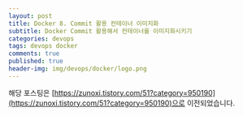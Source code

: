 ```yaml
---
layout: post
title: Docker 8. Commit 활용 컨테이너 이미지화
subtitle: Docker Commit 활용해서 컨테이너를 이미지화시키기
categories: devops
tags: devops docker
comments: true
published: true
header-img: img/devops/docker/logo.png
---
```


해당 포스팅은 [https://zunoxi.tistory.com/51?category=950190](https://zunoxi.tistory.com/51?category=950190)으로 이전되었습니다.

<!--

## 개요
> `Docker commit` 을 활용하여 `컨테이너`를 이미지화 시키기 
  
- 목차
	- [`톰캣실행`](#1-톰캣실행)
	- [`톰캣컨테이너내에 파일 복사`](#2-톰캣컨테이너내에-파일-복사)
	- [`톰캣컨테이너 이미지화`](#3-톰캣컨테이너-이미지화)
	- [`해당 이미지로 새로운 컨테이너 생성`](#4-해당-이미지로-새로운-컨테이너-생성)
	- [`새 톰캣컨테이너 확인`](#5-새-톰캣컨테이너에-파일이-그대로-복사-되어-있는지-확인)
  
## Docker commit
---
Docker 사용 시 가끔 컨테이너 내부에서 `프로그램의 환경을 수정`하는 경우가 생기는데, _**도커이미지는 읽기 전용**_ 이기 때문에 `컨테이너`에 수정된 설정데이터가 쌓이게 된다.이는 즉, 수정된 해당 컨테이너는 컨테이너 삭제시 변경했던 데이터가 모두 초기화 되는것을 의미한다.


<br>

예를 들어 지난 포스팅에서 다뤘던 tomcat이나 아파치 웹서버를 도커로 운영 할 시, 가상호스트 설정 혹은 웹프로그래밍 파일을 컨테이너 내에 적재한 상태에서 해당 컨테이너가 삭제될 때 **다시 이미지를 실행시키고 새로 만들어진 컨테이너에서 그 환경을 재설정**해줘야한다.

또한, 특정 사용자는 컨테이너 내에 현재 필요에 따라 수정한 것 그대로 다시 이미지화 시켜 새로운 버전을 만들거나 다른 서버 혹은 로컬환경에서 그대로 구동해 보고 싶을 수도 있다.`Docker 엔진`에서는 **Commit 기능**을 통해 이를 지원해준다.

<br>




이번 포스팅에서는 이 기능을 이용해서 톰캣이미지를 실행시키고 해당 컨테이너에서 수정한 내용을 그대로 이미지화 시켜보는것을 테스트 하려고 한다.

<br>

---

### **1\. 톰캣실행**

먼저 미리 만들어둔 tomcat\_test 라는 톰캣 컨테이너를 실행시킨다.

(다음 포스팅 참고 : [https://zunoxi.tistory.com/50](https://zunoxi.tistory.com/50))

컨테이너 실행 상태 확인


![그림1](/assets/img/devops/docker/commit/1.png)

<br>

---

### **2\. 톰캣컨테이너내에 파일 복사**

현재 톰캣컨테이너로 접속했을 때 아래와 같다.

![그림2](/assets/img/devops/docker/commit/2.png)

톰캣에 태워서 보여 줄 간단한 웹페이지 파일을 복사

(복사는 다음 포스팅 참고 : [https://zunoxi.tistory.com/48?category=871486](https://zunoxi.tistory.com/48?category=871486))

![그림3](/assets/img/devops/docker/commit/3.png)

이런식으로 복사를 해준다.

이후, 다시 톰캣 컨테이너로 접속을 하면 아래와 같이 바뀐것을 알 수 있다.

![그림4](/assets/img/devops/docker/commit/4.png)

웹페이지 파일들이 정상 적용되었으니 해당 컨테이너를 이미지화 시켜서, 새롭게 컨테이너를 만들었을때도 위와 같이 적용되게 해볼 것이다.

---

### **3\. 톰캣컨테이너 이미지화**

```
docker commit tomcat_test tomcat:tomcat0529
```

> docker commit \[컨테이너 이름\] \[이미지명 혹은 id\]:\[태그버전 지정\]

![그림5](/assets/img/devops/docker/commit/5.png)

'tomcat0529' 태그가 적용된 톰캣 이미지가 생긴것을 알 수 있다.백업을 위해 + 버전관리를 위해 docker hub에 이를 push 하려 한다.

<br>

![그림6](/assets/img/devops/docker/commit/6.png)
(도커 태깅이 먼저!)

<br>

![그림7](/assets/img/devops/docker/commit/7.png)
(사전에 비슷한 파일을 올려놔서 금방 올라갔다)

<br>

![그림8](/assets/img/devops/docker/commit/8.png)

Docker hub에도 해당 이미지가 전송된것을 확인 할 수 있다.

---

### **4\. 해당 이미지로 새로운 컨테이너 생성**

![그림9](/assets/img/devops/docker/commit/9.png)

<br>

---

### **5\. 새 톰캣컨테이너에 파일이 그대로 복사 되어 있는지 확인**

![그림10](/assets/img/devops/docker/commit/10.png)

새롭게 만들어진 컨테이너 내부에도 이전에 이미지화 시켰던 컨테이너의 웹페이지가 그대로 들어있다.

해당 컨테이너 톰캣을 브라우저에서 접속했을때,

![그림11](/assets/img/devops/docker/commit/11.png)

위와 같이 동일하게 나오는 것을 확인 할 수 있다!!

-->

